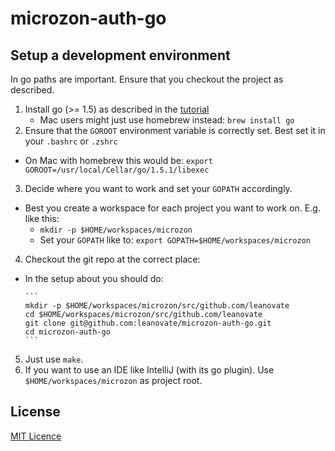 # microzon-auth-go

## Setup a development environment

In go paths are important. Ensure that you checkout the project as described.

1. Install go (>= 1.5) as described in the [tutorial](https://golang.org/doc/install)
   * Mac users might just use homebrew instead: `brew install go`
2. Ensure that the `GOROOT` environment variable is correctly set. Best set it in your `.bashrc` or `.zshrc` 
  * On Mac with homebrew this would be: `export GOROOT=/usr/local/Cellar/go/1.5.1/libexec`
3. Decide where you want to work and set your `GOPATH` accordingly.
  * Best you create a workspace for each project you want to work on. E.g. like this:
    * `mkdir -p $HOME/workspaces/microzon`
    * Set your `GOPATH` like to: `export GOPATH=$HOME/workspaces/microzon`
4. Checkout the git repo at the correct place:
  * In the setup about you should do:

	    ```
	    mkdir -p $HOME/workspaces/microzon/src/github.com/leanovate
	    cd $HOME/workspaces/microzon/src/github.com/leanovate
	    git clone git@github.com:leanovate/microzon-auth-go.git
	    cd microzon-auth-go
	    ```
5. Just use `make`.
6. If you want to use an IDE like IntelliJ (with its go plugin). Use `$HOME/workspaces/microzon` as project root.

## License

[MIT Licence](http://opensource.org/licenses/MIT)